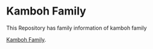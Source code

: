 # Kamboh Family

This Repository has family information of kamboh family

[Kamboh Family](https://kambohfamily.github.io).